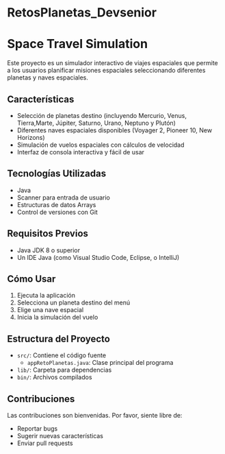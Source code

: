 # RetosPlanetas_Devsenior
# Space Travel Simulation

Este proyecto es un simulador interactivo de viajes espaciales que permite a los usuarios planificar misiones espaciales seleccionando diferentes planetas y naves espaciales.

## Características

- Selección de planetas destino (incluyendo Mercurio, Venus, Tierra,Marte, Júpiter, Saturno, Urano, Neptuno y Plutón)
- Diferentes naves espaciales disponibles (Voyager 2, Pioneer 10, New Horizons)
- Simulación de vuelos espaciales con cálculos de velocidad
- Interfaz de consola interactiva y fácil de usar

## Tecnologías Utilizadas

- Java
- Scanner para entrada de usuario
- Estructuras de datos Arrays
- Control de versiones con Git

## Requisitos Previos

- Java JDK 8 o superior
- Un IDE Java (como Visual Studio Code, Eclipse, o IntelliJ)

## Cómo Usar

1. Ejecuta la aplicación
2. Selecciona un planeta destino del menú
3. Elige una nave espacial
4. Inicia la simulación del vuelo

## Estructura del Proyecto

- `src/`: Contiene el código fuente
  - `appRetoPlanetas.java`: Clase principal del programa
- `lib/`: Carpeta para dependencias
- `bin/`: Archivos compilados

## Contribuciones

Las contribuciones son bienvenidas. Por favor, siente libre de:
- Reportar bugs
- Sugerir nuevas características
- Enviar pull requests

